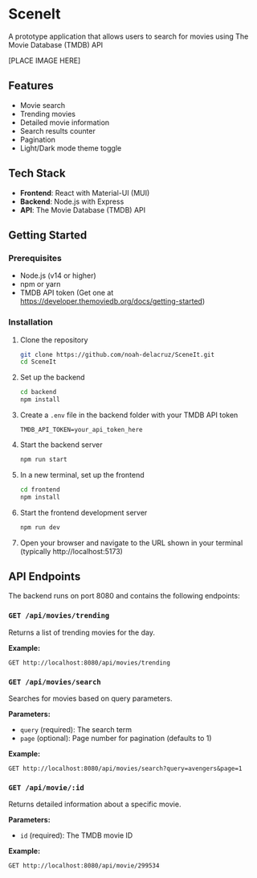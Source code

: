 # SceneIt

A prototype application that allows users to search for movies using The Movie Database (TMDB) API

[PLACE IMAGE HERE]

## Features

- Movie search
- Trending movies
- Detailed movie information
- Search results counter
- Pagination
- Light/Dark mode theme toggle

## Tech Stack

- **Frontend**: React with Material-UI (MUI)
- **Backend**: Node.js with Express
- **API**: The Movie Database (TMDB) API

## Getting Started

### Prerequisites

- Node.js (v14 or higher)
- npm or yarn
- TMDB API token (Get one at https://developer.themoviedb.org/docs/getting-started)

### Installation

1. Clone the repository
   ```bash
   git clone https://github.com/noah-delacruz/SceneIt.git
   cd SceneIt
   ```

2. Set up the backend
   ```bash
   cd backend
   npm install
   ```

3. Create a `.env` file in the backend folder with your TMDB API token
   ```
   TMDB_API_TOKEN=your_api_token_here
   ```

4. Start the backend server
   ```bash
   npm run start
   ```

5. In a new terminal, set up the frontend
   ```bash
   cd frontend
   npm install
   ```

6. Start the frontend development server
   ```bash
   npm run dev
   ```

7. Open your browser and navigate to the URL shown in your terminal (typically http://localhost:5173)

## API Endpoints

The backend runs on port 8080 and contains the following endpoints:

### `GET /api/movies/trending`
Returns a list of trending movies for the day.

**Example:**
```
GET http://localhost:8080/api/movies/trending
```

### `GET /api/movies/search`
Searches for movies based on query parameters.

**Parameters:**
- `query` (required): The search term
- `page` (optional): Page number for pagination (defaults to 1)

**Example:**
```
GET http://localhost:8080/api/movies/search?query=avengers&page=1
```

### `GET /api/movie/:id`
Returns detailed information about a specific movie.

**Parameters:**
- `id` (required): The TMDB movie ID

**Example:**
```
GET http://localhost:8080/api/movie/299534
```
